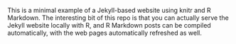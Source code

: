 This is a minimal example of a Jekyll-based website using knitr and R Markdown. The interesting bit of this repo is that you can actually serve the Jekyll website locally with R, and R Markdown posts can be compiled automatically, with the web pages automatically refreshed as well.
